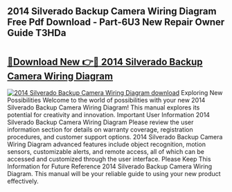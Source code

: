 ## 2014 Silverado Backup Camera Wiring Diagram Free Pdf Download - Part-6U3 New Repair Owner Guide T3HDa

# <h2><a href="http://dfj3r1e.blite.top/?on=2014+Silverado+Backup+Camera+Wiring+Diagram">🔗Download New 👉🔴 2014 Silverado Backup Camera Wiring Diagram</a></h2>

[![2014 Silverado Backup Camera Wiring Diagram download](https://i.imgur.com/lujVjoI.png)](http://dfj3r1e.blite.top/?on=2014+Silverado+Backup+Camera+Wiring+Diagram)
Exploring New Possibilities Welcome to the world of possibilities with your new 2014 Silverado Backup Camera Wiring Diagram! This manual explores its potential for creativity and innovation. Important User Information 2014 Silverado Backup Camera Wiring Diagram Please review the user information section for details on warranty coverage, registration procedures, and customer support options. 2014 Silverado Backup Camera Wiring Diagram advanced features include object recognition, motion sensors, customizable alerts, and remote access, all of which can be accessed and customized through the user interface. Please Keep This Information for Future Reference 2014 Silverado Backup Camera Wiring Diagram. This manual will be your reliable guide to using your new product effectively.
